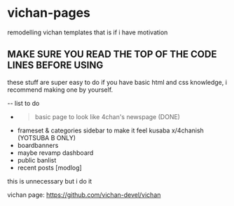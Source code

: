# vichan-pages
remodelling vichan templates that is if i have motivation
## MAKE SURE YOU READ THE TOP OF THE CODE LINES BEFORE USING

these stuff are super easy to do if you have basic html and css knowledge, i recommend making one by yourself.

-- list to do
- >basic page to look like 4chan's newspage (DONE)
- frameset & categories sidebar to make it feel kusaba x/4chanish (YOTSUBA B ONLY)
- boardbanners 
- maybe revamp dashboard
- public banlist
- recent posts [modlog]

this is unnecessary but i do it

vichan page: https://github.com/vichan-devel/vichan
